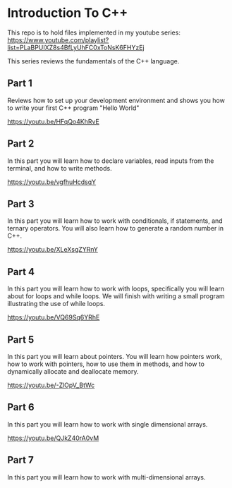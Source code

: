 # Introduction To C++

This repo is to hold files implemented in my youtube series: https://www.youtube.com/playlist?list=PLaBPUIXZ8s4BfLyUhFC0xToNsK6FHYzEj

This series reviews the fundamentals of the C++ language.

## Part 1

Reviews how to set up your development environment and shows you how to write your first C++ program "Hello World"

https://youtu.be/HFqQo4KhRvE

## Part 2

In this part you will learn how to declare variables, read inputs from the terminal, and how to write methods.

https://youtu.be/vgfhuHcdsqY

## Part 3

In this part you will learn how to work with conditionals, if statements, and ternary operators. You will also learn how to generate a random number in C++.

https://youtu.be/XLeXsgZYRnY

## Part 4

In this part you will learn how to work with loops, specifically you will learn about for loops and while loops. We will finish with writing a small program illustrating the use of while loops.

https://youtu.be/VQ69Sq6YRhE

## Part 5

In this part you will learn about pointers. You will learn how pointers work, how to work with pointers, how to use them in methods, and how to dynamically allocate and deallocate memory. 

https://youtu.be/-ZlOpV_BtWc

## Part 6

In this part you will learn how to work with single dimensional arrays.

https://youtu.be/QJkZ40rA0vM

## Part 7

In this part you will learn how to work with multi-dimensional arrays.

